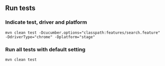 ## Run tests
### Indicate test, driver and platform
`mvn clean test -Dcucumber.options="classpath:features/search.feature" -DdriverType="chrome" -Dplatform="stage"`
### Run all tests with default setting
`mvn clean test`